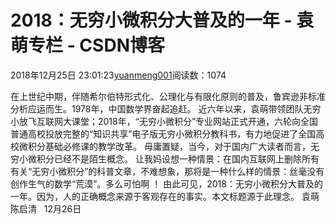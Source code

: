 
# 2018：无穷小微积分大普及的一年 - 袁萌专栏 - CSDN博客

2018年12月25日 23:01:23[yuanmeng001](https://me.csdn.net/yuanmeng001)阅读数：1074


在上世纪中期，伴随希尔伯特形式化、公理化与有限化原则的普及，鲁宾逊非标准分析应运而生。1978年，中国数学界奋起追赶。
近六年以来，袁萌带领团队无穷小放飞互联网大课堂；2018年，“无穷小微积分”专业网站正式开通，六轮向全国普通高校投放完整的“知识共享”电子版无穷小微积分教科书，有力地促进了全国高校微积分基础必修课的教学改革。
毋庸置疑，当今，对于国内广大读者而言，无穷小微积分已经不是陌生概念。
让我妈设想一种情景：在国内互联网上删除所有有关“无穷小微积分”的科普文章，不难想象，那将是一种什么样的情景：丝毫没有创作生气的数学“荒漠”。多么可怕啊 ！
由此可见，2018：无穷小微积分大普及的一年。因为，人的正确概念来源于客观存在的事实。本文标题源于此理念。
袁萌  陈启清   12月26日


